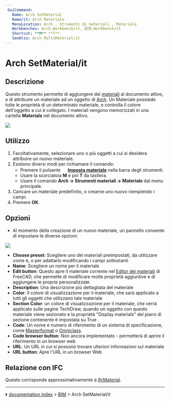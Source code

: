```yaml
---
 GuiCommand:
   Name: Arch SetMaterial
   Name/it: Arch Materiale
   MenuLocation: Arch , Strumenti di materiali , Materiale
   Workbenches: Arch_Workbench/it, BIM_Workbench/it
   Shortcut: **M** **T**
   SeeAlso: Arch_MultiMaterial/it
---
```


# Arch SetMaterial/it



## Descrizione

Questo strumento permette di aggiungere dei [materiali](Material/it.md) al documento attivo, e di attribuire un materiale ad un oggetto di [Arch](Arch_Workbench/it.md). Un Materiale possiede tutte le proprietà di un determinato materiale, e controlla il colore dell\'oggetto a cui è collegato. I materiali vengono memorizzati in una cartella **Materials** nel documento attivo.

![](images/Arch_materials_01.jpg )



## Utilizzo

1.  Facoltativamente, selezionare uno o più oggetti a cui si desidera attribuire un nuovo materiale.
2.  Esistono diversi modi per richiamare il comando:
    -   Premere il pulsante **<img src="images/Arch_SetMaterial.svg" width=16px> [Imposta materiale](Arch_SetMaterial/it.md)** nella barra degli strumenti.
    -   Usare la scorciatoia **M** e poi **T** da tastiera.
    -   Usare il comando **Arch → Strumenti materiali → Materiale** dal menu principale.
3.  Caricare un materiale predefinito, o crearne uno nuovo riempiendo i campi.
4.  Premere **OK**.



## Opzioni

-   Al momento della creazione di un nuovo materiale, un pannello consente di impostare le diverse opzioni:

![](images/Arch_materials_02.jpg )

-   **Choose preset**: Scegliere uno dei materiali preimpostati, da utilizzare come è, o per adattarlo modificando i campi sottostanti
-   **Name**: Scegliere un nome per il materiale
-   **Edit button**: Questo apre il materiale corrente nel [Editor dei materiali](FEM_MaterialEditor/it.md) di FreeCAD, che permette di modificare molte proprietà aggiuntive e di aggiungere le proprie personalizzate
-   **Description**: Una descrizione più dettagliata del materiale
-   **Color**: Il colore di visualizzazione per il materiale, che sarà applicato a tutti gli oggetti che utilizzano tale materiale
-   **Section Color**: un colore di visualizzazione per il materiale, che verrà applicato sulle pagine TechDraw, quando un oggetto con questo materiale viene sezionato e la proprietà \"Display materials\" del piano di sezione contenente è impostata su True .
-   **Code**: Un nome e numero di riferimento di un sistema di specificazione, come [Masterformat](https://en.wikipedia.org/wiki/MasterFormat) o [Omniclass](http://www.omniclass.org/).
-   **Code browser button**: Non ancora implementato - permetterà di aprire il riferimento in un browser web
-   **URL**: Un URL in cui si possono trovare ulteriori informazioni sul materiale
-   **URL button**: Apre l\'URL in un browser Web



## Relazione con IFC 

Questo corrisponde approssimativamente a [IfcMaterial](https://standards.buildingsmart.org/IFC/DEV/IFC4_2/FINAL/HTML/link/ifcmaterial.htm).



---
⏵ [documentation index](../README.md) > [BIM](Category_BIM.md) > Arch SetMaterial/it
